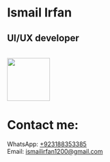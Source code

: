 <!DOCTYPE html>
<html lang="en">
<head>
    <meta charset="UTF-8">
    <meta name="viewport" content="width=device-width, initial-scale=1.0">
</head>
<body>
    <h1>Ismail Irfan</h1>
    <h2>UI/UX developer</h2>
<br>
<img src="https://github.com/Ismailirfan/Ismailirfan.github.io/assets/98257637/a0be120e-c7fd-4031-875e-8b3ffd709c90" style="height: 100px; width: 100px; border-radius:1px none 25%;">
<h1>Contact me:</h1>
WhatsApp: <a href="tel: +923188353385">+923188353385</a><br>
Email: <a href="email: ismailirfan1200@gmail.com">ismailirfan1200@gmail.com</a>

</body>
</html>

